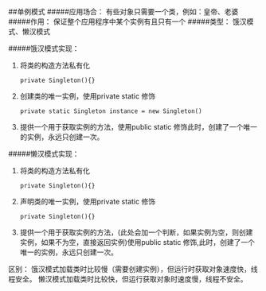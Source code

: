 ##单例模式
#####应用场合：
有些对象只需要一个类，例如：皇帝、老婆
#####作用：
保证整个应用程序中某个实例有且只有一个
#####类型：
饿汉模式、懒汉模式


#####饿汉模式实现：
 1. 将类的构造方法私有化
 	```
    private Singleton(){}
    ```
 2. 创建类的唯一实例，使用private static 修饰
	 ```
 	private static Singleton instance = new Singleton()
    ```
 3. 提供一个用于获取实例的方法，使用public static 修饰此时，创建了一个唯一的实例，永远只创建一次。

#####懒汉模式实现：
 1. 将类的构造方法私有化
 	```
    private Singleton(){}
    ```
 2. 声明类的唯一实例，使用private static 修饰
 	```
    private Singleton(){}
    ```
 3. 提供一个用于获取实例的方法，(此处会加一个判断，如果实例为空，则创建实例，如果不为空，直接返回实例)使用public static 修饰,此时，创建了一个唯一的实例，永远只创建一次。

区别： 饿汉模式加载类时比较慢（需要创建实例），但运行时获取对象速度快，线程安全。
 	  懒汉模式加载类时比较快，但运行获取对象时速度慢，线程不安全。
